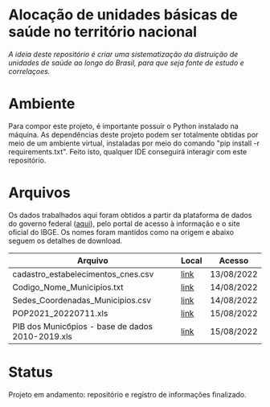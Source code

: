 # Alocação de unidades básicas de saúde no território nacional
*A ideia deste repositório é criar uma sistematização da distruição de unidades de saúde ao longo do Brasil, para que seja fonte de estudo e correlaçoes.*

# Ambiente
Para compor este projeto, é importante possuir o Python instalado na máquina. As dependências deste projeto podem ser totalmente obtidas por meio de um ambiente virtual, instaladas por meio do comando "pip install -r requirements.txt". Feito isto, qualquer IDE conseguirá interagir com este repositório.

# Arquivos
Os dados trabalhados aqui foram obtidos a partir da plataforma de dados do governo federal ([aqui](https://dados.gov.br/)), pelo portal de acesso à informação e o site oficial do IBGE. Os nomes foram mantidos como na origem e abaixo seguem os detalhes de download.

|Arquivo|Local|Acesso|
|---|---|---|
|cadastro_estabelecimentos_cnes.csv|[link](https://dados.gov.br/dataset/unidades-basicas-de-saude-ubs)|13/08/2022|
|Codigo_Nome_Municipios.txt|[link](http://www.consultaesic.cgu.gov.br/busca/dados/Lists/Pedido/Item/displayifs.aspx?List=0c839f31%2D47d7%2D4485%2Dab65%2Dab0cee9cf8fe&ID=1012693&Web=88cc5f44%2D8cfe%2D4964%2D8ff4%2D376b5ebb3bef)|14/08/2022|
|Sedes_Coordenadas_Municipios.csv|[link](http://www.consultaesic.cgu.gov.br/busca/dados/Lists/Pedido/Item/displayifs.aspx?List=0c839f31%2D47d7%2D4485%2Dab65%2Dab0cee9cf8fe&ID=1012693&Web=88cc5f44%2D8cfe%2D4964%2D8ff4%2D376b5ebb3bef)|14/08/2022|
|POP2021_20220711.xls|[link](https://www.ibge.gov.br/estatisticas/sociais/populacao/9103-estimativas-de-populacao.html?=&t=resultados)|15/08/2022|
|PIB dos Municбpios - base de dados 2010-2019.xls|[link](https://www.ibge.gov.br/estatisticas/economicas/contas-nacionais/9088-produto-interno-bruto-dos-municipios.html?=&t=downloads)|15/08/2022|

# Status
Projeto em andamento: repositório e registro de informações finalizado.